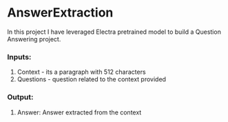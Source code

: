 # AnswerExtraction

In this project I have leveraged Electra pretrained model to build a Question Answering project.
### Inputs:
  1. Context - its a paragraph with 512 characters 
  2. Questions - question related to the context provided
### Output:
  1. Answer: Answer extracted from the context
